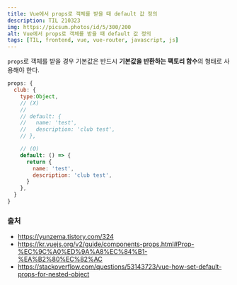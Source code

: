 ```yaml
---
title: Vue에서 props로 객체를 받을 때 default 값 정의
description: TIL 210323
img: https://picsum.photos/id/5/300/200
alt: Vue에서 props로 객체를 받을 때 default 값 정의
tags: [TIL, frontend, vue, vue-router, javascript, js]
---
```


`props`로 객체를 받을 경우 기본값은 반드시 **기본값을 반환하는 팩토리 함수**의 형태로 사용해야 한다.

```js
props: {
  club: {
    type:Object,
    // (X)
    // 
    // default: {
    //   name: 'test',
    //   description: 'club test',
    // },

    // (O)
    default: () => {
      return {
        name: 'test',
        description: 'club test',
      }
    },
  }
}
```

### 출처

- https://yunzema.tistory.com/324
- https://kr.vuejs.org/v2/guide/components-props.html#Prop-%EC%9C%A0%ED%9A%A8%EC%84%B1-%EA%B2%80%EC%82%AC
- https://stackoverflow.com/questions/53143723/vue-how-set-default-props-for-nested-object
